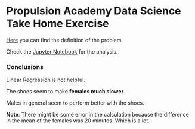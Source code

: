 # Propulsion Academy Data Science Take Home Exercise

[Here](problem.md) you can find the definition of the problem.

Check the [Jupyter Notebook](propulsion.ipynb) for the analysis.

### Conclusions

Linear Regression is not helpful.

The shoes seem to make **females much slower**.

Males in general seem to perform better with the shoes.

**Note**: There might be some error in the calculation because the difference in the mean of the females was 20 minutes. Which is a lot.
